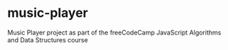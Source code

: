 # music-player
Music Player project as part of the freeCodeCamp JavaScript Algorithms and Data Structures course
